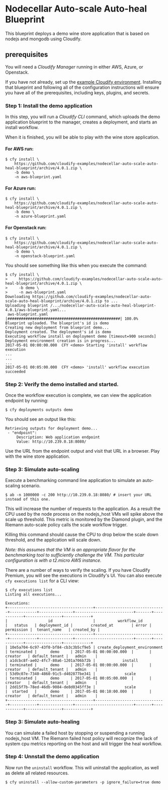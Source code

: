 # Nodecellar Auto-scale Auto-heal Blueprint

This blueprint deploys a demo wine store application that is based on nodejs and mongodb using Cloudify.

## prerequisites

You will need a *Cloudify Manager* running in either AWS, Azure, or Openstack.

If you have not already, set up the [example Cloudify environment](https://github.com/cloudify-examples/cloudify-environment-setup). Installing that blueprint and following all of the configuration instructions will ensure you have all of the prerequisites, including keys, plugins, and secrets.


### Step 1: Install the demo application

In this step, you will run a *Cloudify CLI* command, which uploads the demo application blueprint to the manager, creates a deployment, and starts an install workflow.

When it is finished, you will be able to play with the wine store application.


#### For AWS run:

```shell
$ cfy install \
    https://github.com/cloudify-examples/nodecellar-auto-scale-auto-heal-blueprint/archive/4.0.1.zip \
    -b demo \
    -n aws-blueprint.yaml
```


#### For Azure run:

```shell
$ cfy install \
    https://github.com/cloudify-examples/nodecellar-auto-scale-auto-heal-blueprint/archive/4.0.1.zip \
    -b demo \
    -n azure-blueprint.yaml
```


#### For Openstack run:

```shell
$ cfy install \
    https://github.com/cloudify-examples/nodecellar-auto-scale-auto-heal-blueprint/archive/4.0.1.zip \
    -b demo \
    -n openstack-blueprint.yaml
```


You should see something like this when you execute the command:

```shell
$ cfy install \
>     https://github.com/cloudify-examples/nodecellar-auto-scale-auto-heal-blueprint/archive/4.0.1.zip \
>     -b demo \
>     -n aws-blueprint.yaml
Downloading https://github.com/cloudify-examples/nodecellar-auto-scale-auto-heal-blueprint/archive/4.0.1.zip to ...
Uploading blueprint /.../nodecellar-auto-scale-auto-heal-blueprint-4.0.1/aws-blueprint.yaml...
 aws-blueprint.yaml |##################################################| 100.0%
Blueprint uploaded. The blueprint's id is demo
Creating new deployment from blueprint demo...
Deployment created. The deployment's id is demo
Executing workflow install on deployment demo [timeout=900 seconds]
Deployment environment creation is in progress...
2017-05-01 00:00:00.000  CFY <demo> Starting 'install' workflow execution
...
...
...
2017-05-01 00:05:00.000  CFY <demo> 'install' workflow execution succeeded
```


### Step 2: Verify the demo installed and started.

Once the workflow execution is complete, we can view the application endpoint by running: <br>

```shell
$ cfy deployments outputs demo
```

You should see an output like this:

```shell
Retrieving outputs for deployment demo...
 - "endpoint":
     Description: Web application endpoint
     Value: http://10.239.0.18:8080/
```

Use the URL from the endpoint output and visit that URL in a browser. Play with the wine store application.


### Step 3: Simulate auto-scaling

Execute a benchmarking command line application to simulate an auto-scaling scenario.

```shell
$ ab -n 1000000 -c 200 http://10.239.0.18:8080/ # insert your URL instead of this one.
```

This will increase the number of requests to the application. As a result the CPU used by the node process on the nodejs_host VMs will spike above the scale up threshold. This metric is monitored by the Diamond plugin, and the Riemann auto-scale policy calls the scale workflow trigger.

Killing this command should cause the CPU to drop below the scale down threshold, and the application will scale down.

_Note: this assumes that the VM is an appropriate flavor for the benchmarking tool to sufficiently challenge the VM. This particular configuration is with a t2.micro AWS instance._

There are a number of ways to verify the scaling. If you have Cloudify Premium,  you will see the executions in Cloudify's UI.
You can also execute `cfy executions list` for a CLI view:

```shell
$ cfy executions list
Listing all executions...

Executions:
+--------------------------------------+-------------------------------+------------+---------------+--------------------------+-------+------------+----------------+------------+
|                  id                  |          workflow_id          |   status   | deployment_id |        created_at        | error | permission |  tenant_name   | created_by |
+--------------------------------------+-------------------------------+------------+---------------+--------------------------+-------+------------+----------------+------------+
| 10e5a704-6c97-43f0-bf84-cb3c3b5cf9e5 | create_deployment_environment | terminated |      demo     | 2017-05-01 00:00:00.000  |       |  creator   | default_tenant |   admin    |
| a1dcbc8f-ae02-4fc7-80a6-1201a706b72b |            install            | terminated |      demo     | 2017-05-01 00:00:00.000  |       |  creator   | default_tenant |   admin    |
| 53d9c07e-7340-4860-91c5-d402877be341 |             scale             | terminated |      demo     | 2017-05-01 00:05:00.000  |       |  creator   | default_tenant |   admin    |
| 2dd15f7b-78ed-46db-9084-de8d0345ff3e |             scale             |  started   |      demo     | 2017-05-01 00:10:00.000  |       |  creator   | default_tenant |   admin    |
+--------------------------------------+-------------------------------+------------+---------------+--------------------------+-------+------------+----------------+------------+
```

### Step 3: Simulate auto-healing

You can simulate a failed host by stopping or suspending a running nodejs_host VM. The Riemann failed host policy will recognize the lack of system cpu metrics reporting on the host and will trigger the heal workflow.


### Step 4: Unnstall the demo application

Now run the `uninstall` workflow. This will uninstall the application,
as well as delete all related resources. <br>

```shell
$ cfy uninstall --allow-custom-parameters -p ignore_failure=true demo
```
